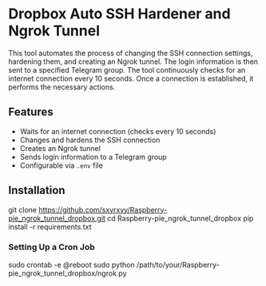 # Dropbox Auto SSH Hardener and Ngrok Tunnel

This tool automates the process of changing the SSH connection settings, hardening them, and creating an Ngrok tunnel. The login information is then sent to a specified Telegram group. The tool continuously checks for an internet connection every 10 seconds. Once a connection is established, it performs the necessary actions.

## Features

- Waits for an internet connection (checks every 10 seconds)
- Changes and hardens the SSH connection
- Creates an Ngrok tunnel
- Sends login information to a Telegram group
- Configurable via `.env` file

## Installation

git clone https://github.com/sxyrxyy/Raspberry-pie_ngrok_tunnel_dropbox.git
cd Raspberry-pie_ngrok_tunnel_dropbox
pip install -r requirements.txt

### Setting Up a Cron Job
sudo crontab -e
@reboot sudo python /path/to/your/Raspberry-pie_ngrok_tunnel_dropbox/ngrok.py
